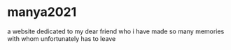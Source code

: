 # manya2021
a website dedicated to my dear friend who i have made so many memories with whom unfortunately has to leave 
